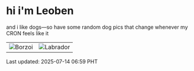 # hi i'm Leoben

and i like dogs—so have some random dog pics that change whenever my CRON feels like it

|  |  |
|--------|----------|
| ![Borzoi](https://random-dog-vercel.vercel.app/api/random-borzoi?v=1752447578) | ![Labrador](https://random-dog-vercel.vercel.app/api/random-labrador?v=1752447578) |

Last updated: 2025-07-14 06:59 PHT
